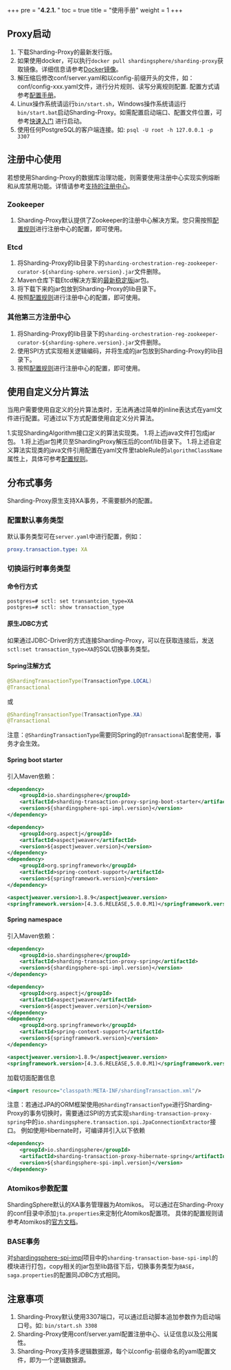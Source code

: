 +++
pre = "<b>4.2.1. </b>"
toc = true
title = "使用手册"
weight = 1
+++

## Proxy启动

1. 下载Sharding-Proxy的最新发行版。
1. 如果使用docker，可以执行`docker pull shardingsphere/sharding-proxy`获取镜像。详细信息请参考[Docker镜像](/cn/manual/sharding-proxy/docker/)。
1. 解压缩后修改conf/server.yaml和以config-前缀开头的文件，如：conf/config-xxx.yaml文件，进行分片规则、读写分离规则配置. 配置方式请参考[配置手册](/cn/manual/sharding-proxy/configuration/)。
1. Linux操作系统请运行`bin/start.sh`，Windows操作系统请运行`bin/start.bat`启动Sharding-Proxy。如需配置启动端口、配置文件位置，可参考[快速入门](/cn/quick-start/sharding-proxy-quick-start/)
进行启动。
1. 使用任何PostgreSQL的客户端连接。如: `psql -U root -h 127.0.0.1 -p 3307`

## 注册中心使用

若想使用Sharding-Proxy的数据库治理功能，则需要使用注册中心实现实例熔断和从库禁用功能。详情请参考[支持的注册中心](/cn/features/orchestration/supported-registry-repo/)。

### Zookeeper

1. Sharding-Proxy默认提供了Zookeeper的注册中心解决方案。您只需按照[配置规则](/cn/manual/sharding-proxy/configuration/)进行注册中心的配置，即可使用。

### Etcd

1. 将Sharding-Proxy的lib目录下的`sharding-orchestration-reg-zookeeper-curator-${sharding-sphere.version}.jar`文件删除。
1. Maven仓库下载Etcd解决方案的[最新稳定版](http://central.maven.org/maven2/io/shardingsphere/sharding-orchestration-reg-etcd/)jar包。
1. 将下载下来的jar包放到Sharding-Proxy的lib目录下。
1. 按照[配置规则](/cn/manual/sharding-proxy/configuration/)进行注册中心的配置，即可使用。

### 其他第三方注册中心

1. 将Sharding-Proxy的lib目录下的`sharding-orchestration-reg-zookeeper-curator-${sharding-sphere.version}.jar`文件删除。
1. 使用SPI方式实现相关逻辑编码，并将生成的jar包放到Sharding-Proxy的lib目录下。
1. 按照[配置规则](/cn/manual/sharding-proxy/configuration/)进行注册中心的配置，即可使用。

## 使用自定义分片算法

当用户需要使用自定义的分片算法类时，无法再通过简单的inline表达式在yaml文件进行配置。可通过以下方式配置使用自定义分片算法。

1.实现ShardingAlgorithm接口定义的算法实现类。
1.将上述java文件打包成jar包。
1.将上述jar包拷贝至ShardingProxy解压后的conf/lib目录下。
1.将上述自定义算法实现类的java文件引用配置在yaml文件里tableRule的`algorithmClassName`属性上，具体可参考[配置规则](/cn/manual/sharding-proxy/configuration/)。

## 分布式事务

Sharding-Proxy原生支持XA事务，不需要额外的配置。

### 配置默认事务类型

默认事务类型可在`server.yaml`中进行配置，例如：

```yaml
proxy.transaction.type: XA
```

### 切换运行时事务类型

#### 命令行方式

```shell
postgres=# sctl: set transantcion_type=XA
postgres=# sctl: show transaction_type
```

#### 原生JDBC方式

如果通过JDBC-Driver的方式连接Sharding-Proxy，可以在获取连接后，发送`sctl:set transaction_type=XA`的SQL切换事务类型。

#### Spring注解方式

```java
@ShardingTransactionType(TransactionType.LOCAL)
@Transactional
```

或

```java
@ShardingTransactionType(TransactionType.XA)
@Transactional
```

注意：`@ShardingTransactionType`需要同Spring的`@Transactional`配套使用，事务才会生效。

#### Spring boot starter

引入Maven依赖：

```xml
<dependency>
    <groupId>io.shardingsphere</groupId>
    <artifactId>sharding-transaction-proxy-spring-boot-starter</artifactId>
    <version>${shardingsphere-spi-impl.version}</version>
</dependency>

<dependency>
    <groupId>org.aspectj</groupId>
    <artifactId>aspectjweaver</artifactId>
    <version>${aspectjweaver.version}</version>
</dependency>
<dependency>
    <groupId>org.springframework</groupId>
    <artifactId>spring-context-support</artifactId>
    <version>${springframework.version}</version>
</dependency>

<aspectjweaver.version>1.8.9</aspectjweaver.version>
<springframework.version>[4.3.6.RELEASE,5.0.0.M1)</springframework.version>
```

#### Spring namespace

引入Maven依赖：

```xml
<dependency>
    <groupId>io.shardingsphere</groupId>
    <artifactId>sharding-transaction-proxy-spring</artifactId>
    <version>${shardingsphere-spi-impl.version}</version>
</dependency>

<dependency>
    <groupId>org.aspectj</groupId>
    <artifactId>aspectjweaver</artifactId>
    <version>${aspectjweaver.version}</version>
</dependency>
<dependency>
    <groupId>org.springframework</groupId>
    <artifactId>spring-context-support</artifactId>
    <version>${springframework.version}</version>
</dependency>

<aspectjweaver.version>1.8.9</aspectjweaver.version>
<springframework.version>[4.3.6.RELEASE,5.0.0.M1)</springframework.version>
```
加载切面配置信息

```xml
<import resource="classpath:META-INF/shardingTransaction.xml"/>
```

注意：若通过JPA的ORM框架使用`@ShardingTransactionType`进行Sharding-Proxy的事务切换时，需要通过SPI的方式实现`sharding-transaction-proxy-spring`中的`io.shardingsphere.transaction.spi.JpaConnectionExtractor`接口。
例如使用Hibernate时，可编译并引入以下依赖
```xml
<dependency>
    <groupId>io.shardingsphere</groupId>
    <artifactId>sharding-transaction-proxy-hibernate-spring</artifactId>
    <version>${shardingsphere-spi-impl.version}</version>
</dependency>
```

### Atomikos参数配置

ShardingSphere默认的XA事务管理器为Atomikos。
可以通过在Sharding-Proxy的conf目录中添加`jta.properties`来定制化Atomikos配置项。
具体的配置规则请参考Atomikos的[官方文档](https://www.atomikos.com/Documentation/JtaProperties)。

### BASE事务

对[shardingsphere-spi-impl](https://github.com/sharding-sphere/shardingsphere-spi-impl)项目中的`sharding-transaction-base-spi-impl`的模块进行打包，copy相关的jar包至lib路径下后，切换事务类型为`BASE`，`saga.properties`的配置同JDBC方式相同。


## 注意事项


1. Sharding-Proxy默认使用3307端口，可以通过启动脚本追加参数作为启动端口号。如: `bin/start.sh 3308`
1. Sharding-Proxy使用conf/server.yaml配置注册中心、认证信息以及公用属性。
1. Sharding-Proxy支持多逻辑数据源，每个以config-前缀命名的yaml配置文件，即为一个逻辑数据源。
